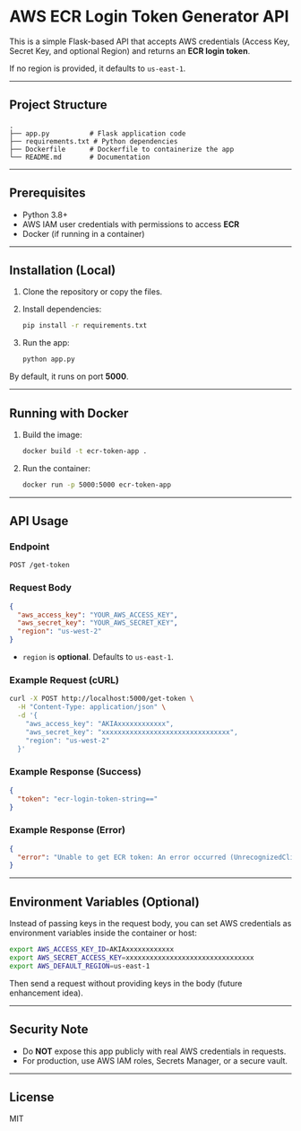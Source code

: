 # AWS ECR Login Token Generator API

This is a simple Flask-based API that accepts AWS credentials (Access Key, Secret Key, and optional Region) and returns an **ECR login token**.

If no region is provided, it defaults to `us-east-1`.

---

## Project Structure

```
.
├── app.py          # Flask application code
├── requirements.txt # Python dependencies
├── Dockerfile      # Dockerfile to containerize the app
└── README.md       # Documentation
```

---

## Prerequisites

- Python 3.8+
- AWS IAM user credentials with permissions to access **ECR**
- Docker (if running in a container)

---

## Installation (Local)

1. Clone the repository or copy the files.
2. Install dependencies:

   ```bash
   pip install -r requirements.txt
   ```

3. Run the app:

   ```bash
   python app.py
   ```

By default, it runs on port **5000**.

---

## Running with Docker

1. Build the image:

   ```bash
   docker build -t ecr-token-app .
   ```

2. Run the container:

   ```bash
   docker run -p 5000:5000 ecr-token-app
   ```

---

## API Usage

### Endpoint

`POST /get-token`

### Request Body

```json
{
  "aws_access_key": "YOUR_AWS_ACCESS_KEY",
  "aws_secret_key": "YOUR_AWS_SECRET_KEY",
  "region": "us-west-2" 
}
```

- `region` is **optional**. Defaults to `us-east-1`.

### Example Request (cURL)

```bash
curl -X POST http://localhost:5000/get-token \
  -H "Content-Type: application/json" \
  -d '{
    "aws_access_key": "AKIAxxxxxxxxxxxx",
    "aws_secret_key": "xxxxxxxxxxxxxxxxxxxxxxxxxxxxxxxx",
    "region": "us-west-2"
  }'
```

### Example Response (Success)

```json
{
  "token": "ecr-login-token-string=="
}
```

### Example Response (Error)

```json
{
  "error": "Unable to get ECR token: An error occurred (UnrecognizedClientException) ..."
}
```

---

## Environment Variables (Optional)

Instead of passing keys in the request body, you can set AWS credentials as environment variables inside the container or host:

```bash
export AWS_ACCESS_KEY_ID=AKIAxxxxxxxxxxxx
export AWS_SECRET_ACCESS_KEY=xxxxxxxxxxxxxxxxxxxxxxxxxxxxxxxx
export AWS_DEFAULT_REGION=us-east-1
```

Then send a request without providing keys in the body (future enhancement idea).

---

## Security Note

- Do **NOT** expose this app publicly with real AWS credentials in requests.
- For production, use AWS IAM roles, Secrets Manager, or a secure vault.

---

## License

MIT

